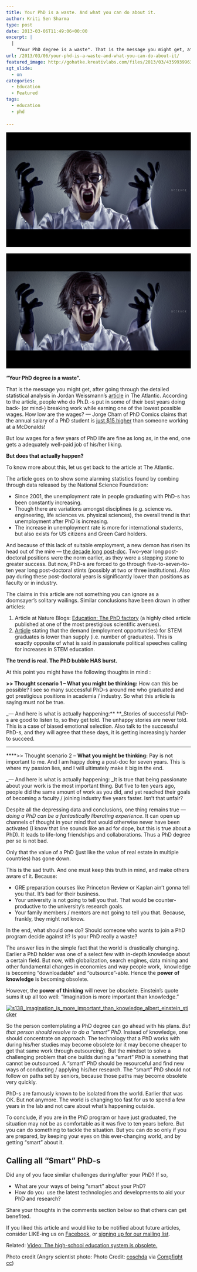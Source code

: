 ```yaml
---
title: Your PhD is a waste. And what you can do about it.
author: Kriti Sen Sharma
type: post
date: 2013-03-06T11:49:06+00:00
excerpt: |
  |
    "Your PhD degree is a waste". That is the message you might get, after going through the detailed statistical analysis in Jordan Weissmann's article in The Atlantic... While students toil through their PhD-s at minimal pay rates, they have the belief that once their PhD is over, they will get a decent-paying job of their liking. But data released by National Science Foundation shows that unemployment among PhD-s is rising... In such a situation, what does the PhD do?
url: /2013/03/06/your-phd-is-a-waste-and-what-you-can-do-about-it/
featured_image: http://gohatke.kreativlabs.com/files/2013/03/4359939963_f082b4ae9c_b.jpg
sgt_slide:
  - on
categories:
  - Education
  - Featured
tags:
  - education
  - phd

---
```

![PhD-degree-waste](https://raw.githubusercontent.com/kritisen/gohatke/main/content/images/2013/03/4359939963_f082b4ae9c_b.jpg)

![PhD degree-waste](https://raw.githubusercontent.com/kritisen/gohatke/main/content/images/2013/03/4359939963_f082b4ae9c_b.jpg)

**&#8220;Your PhD degree is a waste&#8221;.**

That is the message you might get, after going through the detailed statistical analysis in Jordan Weissmann&#8217;s <a href="http://www.theatlantic.com/business/archive/2013/02/the-phd-bust-americas-awful-market-for-young-scientists-in-7-charts/273339/#" target="_blank">article</a> in The Atlantic. According to the article, people who do Ph.D.-s put in some of their best years doing back- (or mind-) breaking work while earning one of the lowest possible wages. How low are the wages? &#8212; Jorge Cham of PhD Comics claims that the annual salary of a PhD student is <a href="https://www.llnl.gov/news/aroundthelab/2012/Jan/ATL-013012_comic.html" target="_blank">just $15 higher</a> than someone working at a McDonalds!

But low wages for a few years of PhD life are fine as long as, in the end, one gets a adequately well-paid job of his/her liking.

**But does that actually happen?**

To know more about this, let us get back to the article at The Atlantic.

The article goes on to show some alarming statistics found by combing through data released by the National Science Foundation:

  * Since 2001, the unemployment rate in people graduating with PhD-s has been constantly increasing.
  * Though there are variations amongst disciplines (e.g. science vs. engineering, life sciences vs. physical sciences), the overall trend is that unemployment after PhD is increasing.
  * The increase in unemployment rate is more for international students, but also exists for US citizens and Green Card holders.

And because of this lack of suitable employment, a new demon has risen its head out of the mire &#8212; <a href="http://www.the-scientist.com/?articles.view/articleNo/32445/title/Opinion--The-Postdoc-Challenge/" target="_blank">the decade long post-doc</a>. Two-year long post-doctoral positions were the norm earlier, as they were a stepping stone to greater success. But now, PhD-s are forced to go through five-to-seven-to-ten year long post-doctoral stints (possibly at two or three institutions). Also pay during these post-doctoral years is significantly lower than positions as faculty or in industry.

The claims in this article are not something you can ignore as a doomsayer&#8217;s solitary wailings. Similar conclusions have been drawn in other articles:

  1. Article at Nature Blogs: <a href="http://www.nature.com/news/2011/110420/full/472276a.html" target="_blank">Education: The PhD factory</a> (a highly cited article published at one of the most prestigious scientific avenues).
  2. <a href="http://www.cjr.org/reports/what_scientist_shortage.php?page=all" target="_blank">Article</a> stating that the demand (employment opportunities) for STEM graduates is lower than supply (i.e. number of graduates). This is exactly opposite of what is said in passionate political speeches calling for increases in STEM education.

**The trend is real. The PhD bubble HAS burst.**

At this point you might have the following thoughts in mind :

**>> Thought scenario 1 &#8211; What you might be thinking:** How can this be possible? I see so many successful PhD-s around me who graduated and got prestigious positions in academia / industry. So what this article is saying must not be true.

_&#8212; And here is what is actually happening:** **_Stories of successful PhD-s are good to listen to, so they get told. The unhappy stories are never told. This is a case of biased emotional selection. Also talk to the successful PhD-s, and they will agree that these days, it is getting increasingly harder to succeed.  
****

****>> Thought scenario 2 &#8211; **What you might be thinking:** Pay is not important to me. And I am happy doing a post-doc for seven years. This is where my passion lies, and I will ultimately make it big in the end.

_&#8212; And here is what is actually happening: _It is true that being passionate about your work is the most important thing. But five to ten years ago, people did the same amount of work as you did, and yet reached their goals of becoming a faculty / joining industry five years faster. Isn&#8217;t that unfair?

Despite all the depressing data and conclusions, one thing remains true &#8212; _doing a PhD can be a fantastically liberating experience_. It can open up channels of thought in your mind that would otherwise never have been activated (I know that line sounds like an ad for dope, but this is true about a PhD). It leads to life-long friendships and collaborations. Thus a PhD degree per se is not bad.

Only that the value of a PhD (just like the value of real estate in multiple countries) has gone down.

This is the sad truth. And one must keep this truth in mind, and make others aware of it. Because:

  * GRE preparation courses like Princeton Review or Kaplan ain&#8217;t gonna tell you that. It&#8217;s bad for their business.
  * Your university is not going to tell you that. That would be counter-productive to the university&#8217;s research goals.
  * Your family members / mentors are not going to tell you that. Because, frankly, they might not know.

In the end, what should one do? Should someone who wants to join a PhD program decide against it? Is your PhD really a waste?

The answer lies in the simple fact that the world is drastically changing. Earlier a PhD holder was one of a select few with in-depth knowledge about a certain field. But now, with globalization, search engines, data mining and other fundamental changes in economies and way people work,  knowledge is becoming &#8220;downloadable&#8221; and &#8220;outsource&#8221;-able. Hence the **power of knowledge** is becoming obsolete.

However, the **power of thinking** will never be obsolete. Einstein&#8217;s quote sums it up all too well: &#8220;Imagination is more important than knowledge.&#8221;

[<img loading="lazy" decoding="async" class="alignnone size-full wp-image-767" alt="s138_imagination_is_more_important_than_knowledge_albert_einstein_sticker" src="http://gohatke.kreativlabs.com/files/2013/03/s138_imagination_is_more_important_than_knowledge_albert_einstein_sticker.png" width="700" height="149" srcset="https://gohatke.kreativlabs.com/files/2013/03/s138_imagination_is_more_important_than_knowledge_albert_einstein_sticker.png 700w, https://gohatke.kreativlabs.com/files/2013/03/s138_imagination_is_more_important_than_knowledge_albert_einstein_sticker-300x63.png 300w" sizes="(max-width: 700px) 100vw, 700px" />][2]

So the person contemplating a PhD degree can go ahead with his plans. _But that person should resolve to do a &#8220;smart&#8221; PhD._ Instead of knowledge, one should concentrate on approach. The technology that a PhD works with during his/her studies may become obsolete (or it may become cheaper to get that same work through outsourcing). But the mindset to solve a challenging problem that one builds during a &#8220;smart&#8221; PhD is something that cannot be outsourced. A &#8220;smart&#8221; PhD should be resourceful and find new ways of conducting / applying his/her research. The &#8220;smart&#8221; PhD should not follow on paths set by seniors, because those paths may become obsolete very quickly.

PhD-s are famously known to be isolated from the world. Earlier that was OK. But not anymore. The world is changing too fast for us to spend a few years in the lab and not care about what&#8217;s happening outside.

To conclude, if you are in the PhD program or have just graduated, the situation may not be as comfortable as it was five to ten years before. But you can do something to tackle the situation. But you can do so only if you are prepared, by keeping your eyes on this ever-changing world, and by getting &#8220;smart&#8221; about it.

## Calling all &#8220;Smart&#8221; PhD-s

Did any of you face similar challenges during/after your PhD? If so,

  * What are your ways of being &#8220;smart&#8221; about your PhD?
  * How do you  use the latest technologies and developments to aid your PhD and research?

Share your thoughts in the comments section below so that others can get benefited.

<div class="post-content-box-blue">
  If you liked this article and would like to be notified about future articles, consider LIKE-ing us on <a href="http://facebook.com/gohatke">Facebook</a>, or <a href="http://gohatke.kreativlabs.com/subscribe/ ‎">signing up for our mailing list</a>.
</div>

Related: [Video: The high-school education system is obsolete.][3] 

Photo credit (Angry scientist photo: Photo Credit: [coschda][4] via [Compfight][5] [cc][6])

 [1]: http://gohatke.kreativlabs.com/files/2013/03/4359939963_f082b4ae9c_b.jpg
 [2]: http://gohatke.kreativlabs.com/files/2013/03/s138_imagination_is_more_important_than_knowledge_albert_einstein_sticker.png
 [3]: http://gohatke.kreativlabs.com/2013/03/05/video-the-high-school-education-system-is-obsolete/ "Video: The high-school education system is obsolete."
 [4]: http://www.flickr.com/photos/22062888@N06/4359939963/
 [5]: http://compfight.com
 [6]: http://creativecommons.org/licenses/by-nc/2.0/
